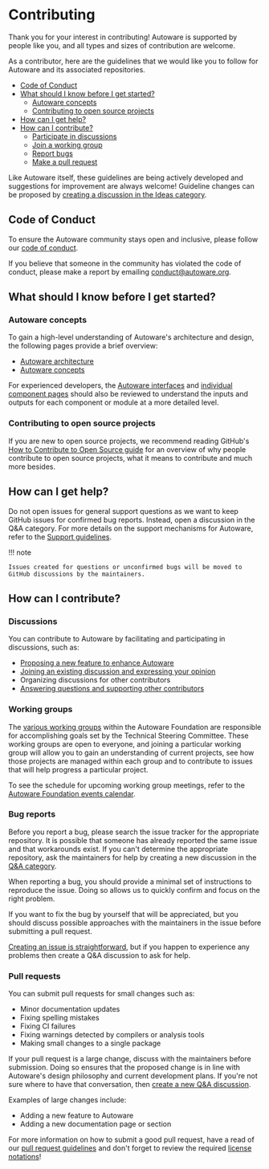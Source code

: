 # Contributing

Thank you for your interest in contributing! Autoware is supported by people like you, and all types and sizes of contribution are welcome.

As a contributor, here are the guidelines that we would like you to follow for Autoware and its associated repositories.

- [Code of Conduct](#code-of-conduct)
- [What should I know before I get started?](#what-should-i-know-before-i-get-started)
  - [Autoware concepts](#autoware-concepts)
  - [Contributing to open source projects](#contributing-to-open-source-projects)
- [How can I get help?](#how-can-i-get-help)
- [How can I contribute?](#how-can-i-contribute)
  - [Participate in discussions](#discussions)
  - [Join a working group](#working-groups)
  - [Report bugs](#bug-reports)
  - [Make a pull request](#pull-requests)

Like Autoware itself, these guidelines are being actively developed and suggestions for improvement are always welcome! Guideline changes can be proposed by [creating a discussion in the Ideas category](https://github.com/autowarefoundation/autoware/discussions/new?category=ideas).

## Code of Conduct

To ensure the Autoware community stays open and inclusive, please follow our [code of conduct](https://github.com/autowarefoundation/autoware/blob/main/CODE_OF_CONDUCT.md).

If you believe that someone in the community has violated the code of conduct, please make a report by emailing conduct@autoware.org.

## What should I know before I get started?

### Autoware concepts

To gain a high-level understanding of Autoware's architecture and design, the following pages provide a brief overview:

- [Autoware architecture](https://autowarefoundation.github.io/autoware-documentation/main/design/)
- [Autoware concepts](https://autowarefoundation.github.io/autoware-documentation/main/design/autoware-concepts/)

For experienced developers, the [Autoware interfaces](https://autowarefoundation.github.io/autoware-documentation/main/design/autoware-interfaces/) and [individual component pages](https://autowarefoundation.github.io/autoware-documentation/main/design/autoware-interfaces/components/) should also be reviewed to understand the inputs and outputs for each component or module at a more detailed level.

### Contributing to open source projects

If you are new to open source projects, we recommend reading GitHub's [How to Contribute to Open Source guide](https://opensource.guide/how-to-contribute/) for an overview of why people contribute to open source projects, what it means to contribute and much more besides.

## How can I get help?

Do not open issues for general support questions as we want to keep GitHub issues for confirmed bug reports. Instead, open a discussion in the Q&A category. For more details on the support mechanisms for Autoware, refer to the [Support guidelines](../support/index.md).

!!! note

    Issues created for questions or unconfirmed bugs will be moved to GitHub discussions by the maintainers.

## How can I contribute?

### Discussions

You can contribute to Autoware by facilitating and participating in discussions, such as:

- [Proposing a new feature to enhance Autoware](https://github.com/orgs/autowarefoundation/discussions/categories/feature-requests)
- [Joining an existing discussion and expressing your opinion](https://github.com/orgs/autowarefoundation/discussions)
- Organizing discussions for other contributors
- [Answering questions and supporting other contributors](https://github.com/autowarefoundation/autoware/discussions/categories/q-a?discussions_q=category%3AQ%26A+is%3Aunanswered)

### Working groups

The [various working groups](https://github.com/autowarefoundation/autoware-projects/wiki#working-group-list) within the Autoware Foundation are responsible for accomplishing goals set by the Technical Steering Committee. These working groups are open to everyone, and joining a particular working group will allow you to gain an understanding of current projects, see how those projects are managed within each group and to contribute to issues that will help progress a particular project.

To see the schedule for upcoming working group meetings, refer to the [Autoware Foundation events calendar](https://calendar.google.com/calendar/u/0/embed?src=autoware.org_6lol0ho5ft0217h8c60pi1fm30@group.calendar.google.com).

### Bug reports

Before you report a bug, please search the issue tracker for the appropriate repository. It is possible that someone has already reported the same issue and that workarounds exist. If you can't determine the appropriate repository, ask the maintainers for help by creating a new discussion in the [Q&A category](https://github.com/autowarefoundation/autoware/discussions/new?category=q-a).

When reporting a bug, you should provide a minimal set of instructions to reproduce the issue. Doing so allows us to quickly confirm and focus on the right problem.

If you want to fix the bug by yourself that will be appreciated, but you should discuss possible approaches with the maintainers in the issue before submitting a pull request.

[Creating an issue is straightforward](https://docs.github.com/en/issues/tracking-your-work-with-issues/creating-an-issue#creating-an-issue-from-a-repository), but if you happen to experience any problems then create a Q&A discussion to ask for help.

### Pull requests

You can submit pull requests for small changes such as:

- Minor documentation updates
- Fixing spelling mistakes
- Fixing CI failures
- Fixing warnings detected by compilers or analysis tools
- Making small changes to a single package

If your pull request is a large change, discuss with the maintainers before submission. Doing so ensures that the proposed change is in line with Autoware's design philosophy and current development plans. If you're not sure where to have that conversation, then [create a new Q&A discussion](https://github.com/autowarefoundation/autoware/discussions/new?category=q-a).

Examples of large changes include:
- Adding a new feature to Autoware
- Adding a new documentation page or section

For more information on how to submit a good pull request, have a read of our [pull request guidelines](pull-request-guidelines/index.md) and don't forget to review the required [license notations](license.md)!
